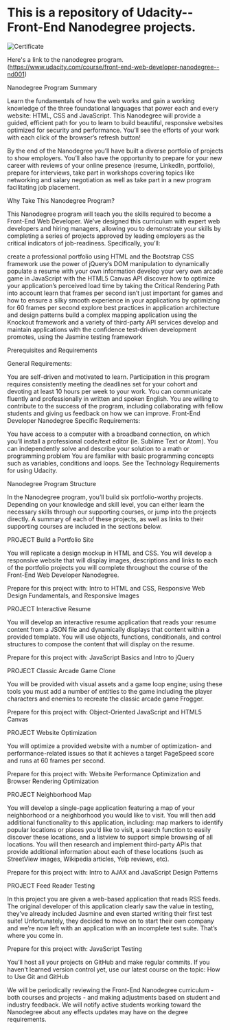 # This is a repository of Udacity--Front-End Nanodegree projects.
![Certificate](https://github.com/xinweiwangGithub/Udacity-Front-End-Web-Developer-Nanodegree/blob/master/certificate.png)

Here's a link to the nanodegree program.(https://www.udacity.com/course/front-end-web-developer-nanodegree--nd001)



Nanodegree Program Summary

Learn the fundamentals of how the web works and gain a working knowledge of the three foundational languages that power each and every website: HTML, CSS and JavaScript. This Nanodegree will provide a guided, efficient path for you to learn to build beautiful, responsive websites optimized for security and performance. You’ll see the efforts of your work with each click of the browser’s refresh button!

By the end of the Nanodegree you’ll have built a diverse portfolio of projects to show employers. You’ll also have the opportunity to prepare for your new career with reviews of your online presence (resume, LinkedIn, portfolio), prepare for interviews, take part in workshops covering topics like networking and salary negotiation as well as take part in a new program facilitating job placement.

 Why Take This Nanodegree Program?

This Nanodegree program will teach you the skills required to become a Front-End Web Developer. We’ve designed this curriculum with expert web developers and hiring managers, allowing you to demonstrate your skills by completing a series of projects approved by leading employers as the critical indicators of job-readiness. Specifically, you’ll:

create a professional portfolio using HTML and the Bootstrap CSS framework
use the power of jQuery’s DOM manipulation to dynamically populate a resume with your own information
develop your very own arcade game in JavaScript with the HTML5 Canvas API
discover how to optimize your application’s perceived load time by taking the Critical Rendering Path into account
learn that frames per second isn’t just important for games and how to ensure a silky smooth experience in your applications by optimizing for 60 frames per second
explore best practices in application architecture and design patterns
build a complex mapping application using the Knockout framework and a variety of third-party API services
develop and maintain applications with the confidence test-driven development promotes, using the Jasmine testing framework

 Prerequisites and Requirements

General Requirements:

You are self-driven and motivated to learn. Participation in this program requires consistently meeting the deadlines set for your cohort and devoting at least 10 hours per week to your work.
You can communicate fluently and professionally in written and spoken English.
You are willing to contribute to the success of the program, including collaborating with fellow students and giving us feedback on how we can improve.
Front-End Developer Nanodegree Specific Requirements:

You have access to a computer with a broadband connection, on which you’ll install a professional code/text editor (ie. Sublime Text or Atom).
You can independently solve and describe your solution to a math or programming problem
You are familiar with basic programming concepts such as variables, conditions and loops.
See the Technology Requirements for using Udacity.


Nanodegree Program Structure

In the Nanodegree program, you’ll build six portfolio-worthy projects. Depending on your knowledge and skill level, you can either learn the necessary skills through our supporting courses, or jump into the projects directly. A summary of each of these projects, as well as links to their supporting courses are included in the sections below.

PROJECT Build a Portfolio Site

You will replicate a design mockup in HTML and CSS. You will develop a responsive website that will display images, descriptions and links to each of the portfolio projects you will complete throughout the course of the Front-End Web Developer Nanodegree.

Prepare for this project with: Intro to HTML and CSS, Responsive Web Design Fundamentals, and Responsive Images

PROJECT Interactive Resume

You will develop an interactive resume application that reads your resume content from a JSON file and dynamically displays that content within a provided template. You will use objects, functions, conditionals, and control structures to compose the content that will display on the resume.

Prepare for this project with: JavaScript Basics and Intro to jQuery

PROJECT Classic Arcade Game Clone

You will be provided with visual assets and a game loop engine; using these tools you must add a number of entities to the game including the player characters and enemies to recreate the classic arcade game Frogger.

Prepare for this project with: Object-Oriented JavaScript and HTML5 Canvas

PROJECT Website Optimization

You will optimize a provided website with a number of optimization- and performance-related issues so that it achieves a target PageSpeed score and runs at 60 frames per second.

Prepare for this project with: Website Performance Optimization and Browser Rendering Optimization

PROJECT Neighborhood Map

You will develop a single-page application featuring a map of your neighborhood or a neighborhood you would like to visit. You will then add additional functionality to this application, including: map markers to identify popular locations or places you’d like to visit, a search function to easily discover these locations, and a listview to support simple browsing of all locations. You will then research and implement third-party APIs that provide additional information about each of these locations (such as StreetView images, Wikipedia articles, Yelp reviews, etc).

Prepare for this project with: Intro to AJAX and JavaScript Design Patterns

PROJECT Feed Reader Testing

In this project you are given a web-based application that reads RSS feeds. The original developer of this application clearly saw the value in testing, they’ve already included Jasmine and even started writing their first test suite! Unfortunately, they decided to move on to start their own company and we’re now left with an application with an incomplete test suite. That’s where you come in.

Prepare for this project with: JavaScript Testing


You’ll host all your projects on GitHub and make regular commits. If you haven’t learned version control yet, use our latest course on the topic: How to Use Git and GitHub


We will be periodically reviewing the Front-End Nanodegree curriculum - both courses and projects - and making adjustments based on student and industry feedback. We will notify active students working toward the Nanodegree about any effects updates may have on the degree requirements.